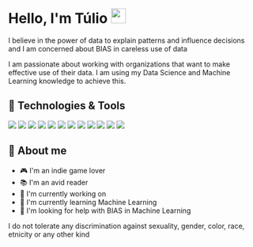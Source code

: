 # Hello, I'm Túlio <img src="https://raw.githubusercontent.com/MartinHeinz/MartinHeinz/master/wave.gif" width="30px" height="30px" />

I believe in the power of data to explain patterns and influence decisions and I am concerned about BIAS in careless use of data

I am passionate about working with organizations that want to make effective use of their data. I am using my Data Science and Machine Learning knowledge to achieve this.

## 🔧 Technologies & Tools
![](https://img.shields.io/badge/Code-Python-informational?style=flat&logo=python&logoColor=white&color=2bbc8a)
![](https://img.shields.io/badge/Tools-PostgreSQL-informational?style=flat&logo=PostgreSQL&logoColor=white&color=2bbc8a)
![](https://img.shields.io/badge/Tools-MySQL-informational?style=flat&logo=MySQL&logoColor=white&color=2bbc8a)
![](https://img.shields.io/badge/Tools-MongoDB-informational?style=flat&logo=MongoDB&logoColor=white&color=2bbc8a)
![](https://img.shields.io/badge/Tools-Jupyter-informational?style=flat&logo=Jupyter&logoColor=white&color=2bbc8a)
![](https://img.shields.io/badge/Tools-pandas-informational?style=flat&logo=pandas&logoColor=white&color=2bbc8a)
![](https://img.shields.io/badge/Tools-scikitlearn-informational?style=flat&logo=scikitlearn&logoColor=white&color=2bbc8a)
![](https://img.shields.io/badge/Tools-Docker-informational?style=flat&logo=docker&logoColor=white&color=2bbc8a)
![](https://img.shields.io/badge/Tools-ApacheHadoop-informational?style=flat&logo=ApacheHadoop&logoColor=white&color=2bbc8a)
![](https://img.shields.io/badge/Tools-ApacheHive-informational?style=flat&logo=ApacheHive&logoColor=white&color=2bbc8a)
![](https://img.shields.io/badge/Tools-ApacheSpark-informational?style=flat&logo=ApacheSpark&logoColor=white&color=2bbc8a)
![](https://img.shields.io/badge/OS-Linux-informational?style=flat&logo=linux&logoColor=white&color=2bbc8a)

## 🔧 About me
- 🎮 I'm an indie game lover
- 📚 I'm an avid reader
- 🔭 I'm currently working on 
- 🌱 I'm currently learning Machine Learning
- 🤔 I'm looking for help with BIAS in Machine Learning

I do not tolerate any discrimination against sexuality, gender, color, race,  etnicity or any other kind

<!-- ## &#x1f4c8; GitHub Stats


<a href="https://github.com/tuliof91/tuliof91">
  <img align="center" src="https://github-readme-stats.vercel.app/api/top-langs/?username=tuliof91&hide=java,html,tex&title_color=ffffff&text_color=c9cacc&icon_color=2bbc8a&bg_color=1d1f21&langs_count=3" />
</a>
<a href="https://github.com/tuliof91/tuliof91">
  <img align="center" src="https://github-readme-stats.vercel.app/api?username=tuliof91&show_icons=true&line_height=27&count_private=true&title_color=ffffff&text_color=c9cacc&icon_color=2bbc8a&bg_color=1d1f21" alt="Tulio" />
</a>

<a href="https://github.com/MartinHeinz/python-project-blueprint">
  <img align="center" src="https://github-readme-stats.vercel.app/api/pin/?username=MartinHeinz&repo=python-project-blueprint&title_color=ffffff&text_color=c9cacc&icon_color=2bbc8a&bg_color=1d1f21" />
</a>


<a href="https://github.com/MartinHeinz/go-project-blueprint">
  <img align="center" src="https://github-readme-stats.vercel.app/api/pin/?username=MartinHeinz&repo=go-project-blueprint&title_color=ffffff&text_color=c9cacc&icon_color=2bbc8a&bg_color=1d1f21" />
</a>    
-->

<!-- Resources -->
<!-- Icons: https://simpleicons.org/ -->
<!-- GitHub Stats: https://github.com/anuraghazra/github-readme-stats -->
<!-- Emojis: https://emojipedia.org/emoji/ -->
<!-- HTML Emojis: https://www.fileformat.info/index.htm -->
<!-- Shields: https://shields.io/ -->
<!-- Awesome GitHub Profile README: https://github.com/abhisheknaiidu/awesome-github-profile-readme -->

<!--
**tuliof91/tuliof91** is a ✨ _special_ ✨ repository because its `README.md` (this file) appears on your GitHub profile.
-->
